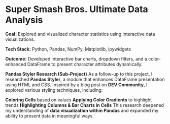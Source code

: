 # Super Smash Bros. Ultimate Data Analysis

**Goal:** Explored and visualized character statistics using interactive data visualizations.

**Tech Stack:** Python, Pandas, NumPy, Matplotlib, ipywidgets

**Outcome:** Developed interactive bar charts, dropdown filters, and a color-enhanced DataFrame to present character attributes dynamically.

**Pandas Styler Research (Sub-Project)**
As a follow-up to this project, I researched **Pandas Styler**, a module that enhances DataFrame presentation using HTML and CSS. Inspired by a blog post on **DEV Community**, I explored various styling techniques, including:

**Coloring Cells** based on values
**Applying Color Gradients** to highlight trends
**Highlighting Columns & Bar Charts in Cells**
This research deepened my understanding of **data visualization within Pandas** and expanded my ability to present data in meaningful ways.
